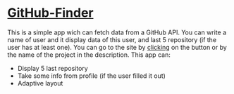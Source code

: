 # [GitHub-Finder](https://danik3422.github.io/)
This is a simple app wich can fetch data from a GitHub API.
You can write a name of user and it display data of this user, and last 5 repository (if the user has at least one).
You can go to the site by [clicking](https://danik3422.github.io/) on the button or by the name of the project in the description.
This app can: 
* Display 5 last repository
* Take some info from profile (if the user filled it out)
* Adaptive layout
